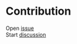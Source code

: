 # Contribution

Open [issue](https://github.com/MustafaHi/Wiki3/issues)  
Start [discussion](https://github.com/MustafaHi/Wiki3/discussions)